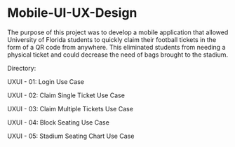 # Mobile-UI-UX-Design

The purpose of this project was to develop a mobile application that allowed University of Florida students to quickly claim their football tickets in the form of a QR code from anywhere. This eliminated students from needing a physical ticket and could decrease the need of bags brought to the stadium.

Directory:

UXUI - 01: Login Use Case

UXUI - 02: Claim Single Ticket Use Case

UXUI - 03: Claim Multiple Tickets Use Case

UXUI - 04: Block Seating Use Case

UXUI - 05: Stadium Seating Chart Use Case
